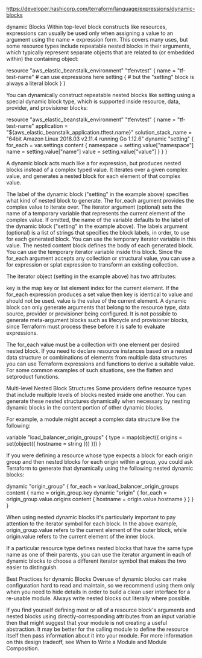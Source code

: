 <https://developer.hashicorp.com/terraform/language/expressions/dynamic-blocks> 

 dynamic Blocks
Within top-level block constructs like resources, expressions can usually be used only when assigning a value to an argument using the name = expression form. This covers many uses, but some resource types include repeatable nested blocks in their arguments, which typically represent separate objects that are related to (or embedded within) the containing object:

resource "aws_elastic_beanstalk_environment" "tfenvtest" {
  name = "tf-test-name" # can use expressions here
  setting {
    # but the "setting" block is always a literal block
  }
}

You can dynamically construct repeatable nested blocks like setting using a special dynamic block type, which is supported inside resource, data, provider, and provisioner blocks:

resource "aws_elastic_beanstalk_environment" "tfenvtest" {
  name                = "tf-test-name"
  application         = "${aws_elastic_beanstalk_application.tftest.name}"
  solution_stack_name = "64bit Amazon Linux 2018.03 v2.11.4 running Go 1.12.6"
  dynamic "setting" {
    for_each = var.settings
    content {
      namespace = setting.value["namespace"]
      name = setting.value["name"]
      value = setting.value["value"]
    }
  }
}

A dynamic block acts much like a for expression, but produces nested blocks instead of a complex typed value. It iterates over a given complex value, and generates a nested block for each element of that complex value.

The label of the dynamic block ("setting" in the example above) specifies what kind of nested block to generate.
The for_each argument provides the complex value to iterate over.
The iterator argument (optional) sets the name of a temporary variable that represents the current element of the complex value. If omitted, the name of the variable defaults to the label of the dynamic block ("setting" in the example above).
The labels argument (optional) is a list of strings that specifies the block labels, in order, to use for each generated block. You can use the temporary iterator variable in this value.
The nested content block defines the body of each generated block. You can use the temporary iterator variable inside this block.
Since the for_each argument accepts any collection or structural value, you can use a for expression or splat expression to transform an existing collection.

The iterator object (setting in the example above) has two attributes:

key is the map key or list element index for the current element. If the for_each expression produces a set value then key is identical to value and should not be used.
value is the value of the current element.
A dynamic block can only generate arguments that belong to the resource type, data source, provider or provisioner being configured. It is not possible to generate meta-argument blocks such as lifecycle and provisioner blocks, since Terraform must process these before it is safe to evaluate expressions.

The for_each value must be a collection with one element per desired nested block. If you need to declare resource instances based on a nested data structure or combinations of elements from multiple data structures you can use Terraform expressions and functions to derive a suitable value. For some common examples of such situations, see the flatten and setproduct functions.

Multi-level Nested Block Structures
Some providers define resource types that include multiple levels of blocks nested inside one another. You can generate these nested structures dynamically when necessary by nesting dynamic blocks in the content portion of other dynamic blocks.

For example, a module might accept a complex data structure like the following:

variable "load_balancer_origin_groups" {
  type = map(object({
    origins = set(object({
      hostname = string
    }))
  }))
}

If you were defining a resource whose type expects a block for each origin group and then nested blocks for each origin within a group, you could ask Terraform to generate that dynamically using the following nested dynamic blocks:

  dynamic "origin_group" {
    for_each = var.load_balancer_origin_groups
    content {
      name = origin_group.key
      dynamic "origin" {
        for_each = origin_group.value.origins
        content {
          hostname = origin.value.hostname
        }
      }
    }
  }

When using nested dynamic blocks it's particularly important to pay attention to the iterator symbol for each block. In the above example, origin_group.value refers to the current element of the outer block, while origin.value refers to the current element of the inner block.

If a particular resource type defines nested blocks that have the same type name as one of their parents, you can use the iterator argument in each of dynamic blocks to choose a different iterator symbol that makes the two easier to distinguish.

Best Practices for dynamic Blocks
Overuse of dynamic blocks can make configuration hard to read and maintain, so we recommend using them only when you need to hide details in order to build a clean user interface for a re-usable module. Always write nested blocks out literally where possible.

If you find yourself defining most or all of a resource block's arguments and nested blocks using directly-corresponding attributes from an input variable then that might suggest that your module is not creating a useful abstraction. It may be better for the calling module to define the resource itself then pass information about it into your module. For more information on this design tradeoff, see When to Write a Module and Module Composition.